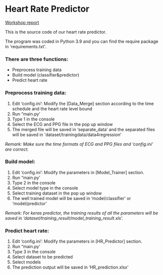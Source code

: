 # Heart Rate Predictor

[Workshop report](https://docs.google.com/document/d/1dXQfEB2MrkhZBZW3rTBgUqv3nMeJxR4xu_ywu5ZfTGg/edit?usp=sharing)

This is the source code of our heart rate predictor.
  
The program was coded in Python 3.9 and you can find the require package in 'requirements.txt'.

### There are three functions:
- Preprocess training data
- Build model (classifier&predictor)
- Predict heart rate


### Preprocess training data:
1. Edit ‘config.ini’: Modify the [Data_Merge] section according to the time schedule and the heart rate level bound
2. Run “main.py’
3. Type 1 in the console
4. Select the ECG and PPG file in the pop up window
5. The merged file will be saved in ‘separate_data’ and the separated files will 		be saved in 'dataset/trainingdata/data4regression’

*Remark: Make sure the time formats of ECG and PPG files and ‘config.ini’ are correct.*

### Build model:
1. Edit ‘config.ini’: Modify the parameters in [Model_Trainer] section.
2. Run “main.py’
3. Type 2 in the console
4. Select model type in the console
5. Select training dataset in the pop up window
6. The well trained model will be saved in ‘model/classifier’ or ‘model/predictor’

*Remark: For keras predictor, the training results of all the parameters will be saved in 	‘dataset/training_result/model_training_result.xls’.*

### Predict heart rate:
1. Edit ‘config.ini’: Modify the parameters in [HR_Predictor] section.
2. Run “main.py’
3. Type 3 in the console
4. Select dataset to be predicted
5. Select models
6. The prediction output will be saved in ‘HR_prediction.xlsx’




 
